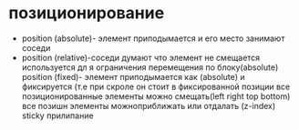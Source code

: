 # позиционирование
- position (absolute)- элемент приподымается и его место занимают соседи
- position (relative)-соседи думают что элемент не смещается
  используется дл я ограничения перемещения по блоку(absolute)
  position (fixed)- элемент приподымается как (absolute) и фиксируется (т.е при скроле он стоит в фиксированной позиции
  все позиционированные элементы можно смещать(left right top bottom)
  все позишн элементы можноприближать или отдалать  (z-index)
  sticky прилипание
  
